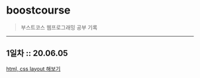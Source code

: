# boostcourse
>부스트코스 웹프로그래밍 공부 기록
----

## 1일차 :: 20.06.05
[html, css layout 해보기](https://github.com/Jisu-Shin/boostcourse/tree/master/1%EC%9D%BC%EC%B0%A8)


